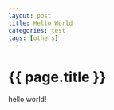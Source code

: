 ```yaml
---
layout: post
title: Hello World
categories: test
tags: [others]
---
```


{{ page.title }}
================

hello world!